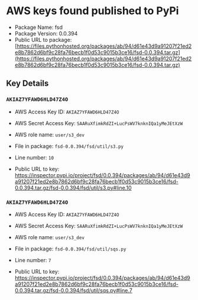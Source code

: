 # AWS keys found published to PyPi

* Package Name: fsd
* Package Version: 0.0.394
* Public URL to package: [https://files.pythonhosted.org/packages/ab/94/d61e43d9a91207f21ed2e8b7862d6bf9c28fa76becb1f0d53c9015b3ce16/fsd-0.0.394.tar.gz](https://files.pythonhosted.org/packages/ab/94/d61e43d9a91207f21ed2e8b7862d6bf9c28fa76becb1f0d53c9015b3ce16/fsd-0.0.394.tar.gz)

## Key Details

### `AKIAZ7YFAWD6HLD47Z4O`

* AWS Access Key ID: `AKIAZ7YFAWD6HLD47Z4O`
* AWS Secret Access Key: `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` 
* AWS role name: `user/s3_dev`
* File in package: `fsd-0.0.394/fsd/util/s3.py`
* Line number: `10`

* Public URL to key: https://inspector.pypi.io/project/fsd/0.0.394/packages/ab/94/d61e43d9a91207f21ed2e8b7862d6bf9c28fa76becb1f0d53c9015b3ce16/fsd-0.0.394.tar.gz/fsd-0.0.394/fsd/util/s3.py#line.10



### `AKIAZ7YFAWD6HLD47Z4O`

* AWS Access Key ID: `AKIAZ7YFAWD6HLD47Z4O`
* AWS Secret Access Key: `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` 
* AWS role name: `user/s3_dev`
* File in package: `fsd-0.0.394/fsd/util/sqs.py`
* Line number: `7`

* Public URL to key: https://inspector.pypi.io/project/fsd/0.0.394/packages/ab/94/d61e43d9a91207f21ed2e8b7862d6bf9c28fa76becb1f0d53c9015b3ce16/fsd-0.0.394.tar.gz/fsd-0.0.394/fsd/util/sqs.py#line.7


